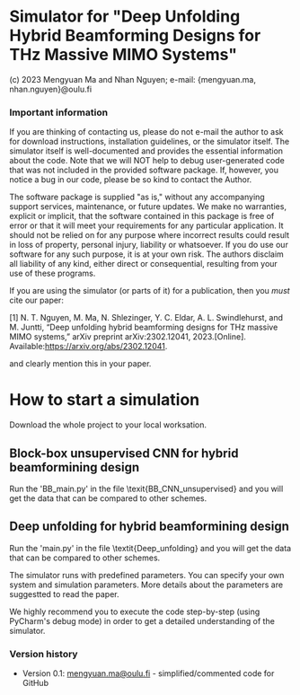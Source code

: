 # Simulator for "Deep Unfolding Hybrid Beamforming Designs for THz Massive MIMO Systems"
(c) 2023 Mengyuan Ma and Nhan Nguyen;
e-mail: {mengyuan.ma, nhan.nguyen}@oulu.fi

### Important information

If you are thinking of contacting us, please do not e-mail the author to ask for download instructions, installation guidelines, or the simulator itself. The simulator itself is well-documented and provides the essential information about the code. Note that we will NOT help to debug user-generated code that was not included in the provided software package. If, however, you notice a bug in our code, please be so kind to contact the Author.

The software package is supplied "as is," without any accompanying support services, maintenance, or future updates. We make no warranties, explicit or implicit, that the software contained in this package is free of error or that it will meet your requirements for any particular application. It should not be relied on for any purpose where incorrect results could result in loss of property, personal injury, liability or whatsoever. If you do use our software for any such purpose, it is at your own risk. The authors disclaim all liability of any kind, either direct or consequential, resulting from your use of these programs.

If you are using the simulator (or parts of it) for a publication, then you *must* cite our paper:

[1] N. T. Nguyen, M. Ma, N. Shlezinger, Y. C. Eldar, A. L. Swindlehurst, and M. Juntti, “Deep unfolding hybrid beamforming designs for THz massive MIMO systems,” arXiv preprint arXiv:2302.12041, 2023.[Online]. Available:https://arxiv.org/abs/2302.12041.

and clearly mention this in your paper.

# How to start a simulation
Download the whole project to your local worksation.
## Block-box unsupervised CNN for hybrid beamformining design
Run the 'BB_main.py' in the file \texit{BB_CNN_unsupervised} and you will get the data that can be compared to other schemes.

## Deep unfolding for  hybrid beamformining design
Run the 'main.py' in the file \textit{Deep_unfolding} and you will get the data that can be compared to other schemes.



The simulator runs with predefined parameters. You can specify your own system and simulation parameters. More details about the parameters are suggestted to read the paper. 

We highly recommend you to execute the code step-by-step (using PyCharm's debug mode) in order to get a detailed understanding of the simulator.

### Version history
- Version 0.1: mengyuan.ma@oulu.fi - simplified/commented code for GitHub

